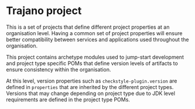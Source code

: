 Trajano project
===============

This is a set of projects that define different project properties at an 
organisation level.   Having a common set of project properties will ensure
better compatibility between services and applications used throughout the
organisation.

This project contains archetype modules used to jump-start development and
project type specific POMs that define version levels of artifacts to ensure
consistency within the organisation.

At this level, version properties such as `checkstyle-plugin.version` are
defined in `properties` that are inherited by the different project types.
Versions that may change depending on project type due to JDK level requirements
are defined in the project type POMs.
